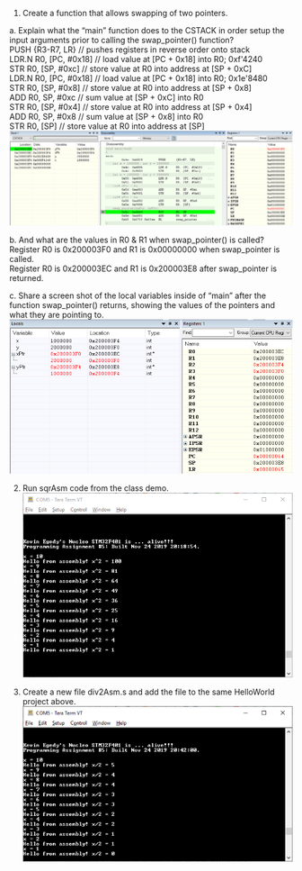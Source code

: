 1. Create a function that allows swapping of two pointers.<br>

a. Explain what the “main” function does to the CSTACK in order setup the input arguments prior to calling the swap_pointer() function?<br>
PUSH      {R3-R7, LR}      // pushes registers in reverse order onto stack <br>
LDR.N     R0, [PC, #0x18]  // load value at [PC + 0x18] into R0; 0xf'4240 <br>
STR       R0, [SP, #0xc]   // store value at R0 into address at [SP + 0xC] <br>
LDR.N     R0, [PC, #0x18]  // load value at [PC + 0x18] into R0; 0x1e'8480 <br>
STR       R0, [SP, #0x8]   // store value at R0 into address at [SP + 0x8] <br>
ADD       R0, SP, #0xc     // sum value at [SP + 0xC] into R0 <br>
STR       R0, [SP, #0x4]   // store value at R0 into address at [SP + 0x4] <br>
ADD       R0, SP, #0x8     // sum value at [SP + 0x8] into R0 <br>
STR       R0, [SP]         // store value at R0 into address at [SP] <br>
![](main_ADD&STR.PNG)

b. And what are the values in R0 & R1 when swap_pointer() is called?<br>
Register R0 is 0x200003F0 and R1 is 0x00000000 when swap_pointer is called. <br>
Register R0 is 0x200003EC and R1 is 0x200003E8 after swap_pointer is returned.

c. Share a screen shot of the local variables inside of “main” after the function swap_pointer() returns, showing the values of the pointers and what they are pointing to.<br>
![](swap_return.PNG)

2. Run sqrAsm code from the class demo. <br>
![](TeraTerm_sqrAsm.PNG)

3. Create a new file div2Asm.s and add the file to the same HelloWorld project above.  <br>
![](TeraTerm_div2Asm.PNG)

